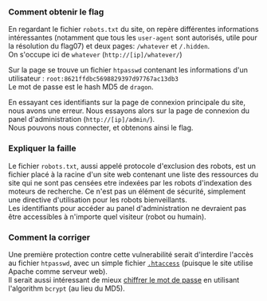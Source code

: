 ### Comment obtenir le flag
En regardant le fichier `robots.txt` du site, on repère différentes informations intéressantes (notamment que tous les `user-agent` sont autorisés, utile pour la résolution du flag07) et deux pages: `/whatever` et `/.hidden`.  
On s'occupe ici de `whatever` (`http://[ip]/whatever/`)

Sur la page se trouve un fichier `htpasswd` contenant les informations d'un utilisateur : `root:8621ffdbc5698829397d97767ac13db3`  
Le mot de passe est le hash MD5 de `dragon`.

En essayant ces identifiants sur la page de connexion principale du site, nous avons une erreur. Nous essayons alors sur la page de connexion du panel d'administration (`http://[ip]/admin/`).  
Nous pouvons nous connecter, et obtenons ainsi le flag.

### Expliquer la faille
Le fichier `robots.txt`, aussi appelé protocole d'exclusion des robots, est un fichier placé à la racine d'un site web contenant une liste des ressources du site qui ne sont pas censées etre indexées par les robots d'indexation des moteurs de recherche. Ce n'est pas un élément de sécurité, simplement une directive d'utilisation pour les robots bienveillants.  
Les identifiants pour accéder au panel d'administration ne devraient pas être accessibles à n'importe quel visiteur (robot ou humain).  

### Comment la corriger
Une première protection contre cette vulnerabilité serait d'interdire l'accès au fichier `htpasswd`, avec un simple fichier [`.htaccess`](https://en.wikipedia.org/wiki/.htaccess) (puisque le site utilise Apache comme serveur web).  
Il serait aussi intéressant de mieux [chiffrer le mot de passe](https://httpd.apache.org/docs/2.4/fr/misc/password_encryptions.html) en utilisant l'algorithm `bcrypt` (au lieu du MD5).
